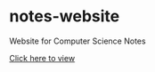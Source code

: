 # notes-website
Website for Computer Science Notes

<a href = "it-essentials-vnr.herokuapp.com">Click here to view</a>
